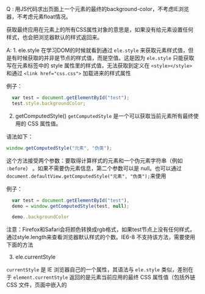 Q : 用JS代码求出页面上一个元素的最终的background-color，不考虑IE浏览器，不考虑元素float情况。

获取最终应用在元素上的所有CSS属性对象的意思是，如果没有给元素设置任何样式，也会把浏览器默认的样式返回来。

A: 1. ele.style
在学习DOM的时候就看到通过 `ele.style` 来获取元素样式值，但是有时候获取的并非是节点的样式值，而是空值。这是因为 `ele.style` 只能获取写在元素标签中的 style 属性里的样式值，无法获取到定义在 `<style></style>` 和通过 `<link href="css.css">` 加载进来的样式属性

例子：

``` js
  var test = document.getElementById("test");
  test.style.backgroundColor;
```

2. getComputedStyle()
`getComputedStyle` 是一个可以获取当前元素所有最终使用的 CSS 属性值。

语法如下：

``` js
window.getComputedStyle("元素", "伪类");
```

这个方法接受两个参数：要取得计算样式的元素和一个伪元素字符串（例如 `:before`） 。如果不需要伪元素信息，第二个参数可以是 null。也可以通过 `document.defaultView.getComputedStyle("元素", "伪类");`来使用

例子：

``` js
  var test = document.getElementById("test"),
  demo = window.getComputedStyle(test, null); 

  demo..backgroundColor  
```

注意：Firefox和Safari会将颜色转换成rgb格式，如果test节点上没有任何样式，通过style.length来查看浏览器默认样式的个数。IE6-8 不支持该方法，需要使用下面的方法

3. ele.currentStyle

`currentStyle` 是 IE 浏览器自己的一个属性，其语法与 `ele.style` 类似，差别在于 `element.currentStyle` 返回的是元素当前应用的最终 CSS 属性值（包括外链 CSS 文件，页面中嵌入的 <style> 属性等）。

语法：

``` js
var style = dom.currentStyle;
```

例子：

``` js
  var test = document.getElementById("test"),
  demo = test.currentStyle; 
  demo.color; 
```

注意：对于综合属性 border 等，ie 返回 undefined，其他浏览器有的返回值，有的不返回，但是 borderLeftWidth 这样的属性是返回值的

4. getPropertyValue()

`getPropertyValue` 获取 CSS 样式的直接属性名称

语法如下：

``` js
window.getComputedStyle(element, null).getPropertyValue(属性)
```
    
例子：

``` js
var test = document.getElementById('test');
window.getComputedStyle(test, null).getPropertyValue('background-color');
```


注意：属性名不支持驼峰格式，IE6-8不支持该方法，需要使用下面的方法

5. getAttribute

getAttribute与getPropertyValue类似，有一点的差异是属性名驼峰格式

例子：

``` js
var test = document.getElementById('test');
window.getComputedStyle(test, null).getAttribute("backgroundColor");
```

注意：该方法只支持IE6-8

 

小结：

jQuery的CSS()方法，其底层运作就应用了getComputedStyle以及getPropertyValue方法，当我们使用原生的js开发时就可以通过以上方法获取元素的值。

 

下面是一个兼容ie,firefox,chrome等浏览器的获取元素样式的方法，可以应用到项目中

``` js
function getStyle(ele) {
    var style = null;
    
    if(window.getComputedStyle) {
        style = window.getComputedStyle(ele, null);
    }else{
        style = ele.currentStyle;
    }
    
    return style;
}
```